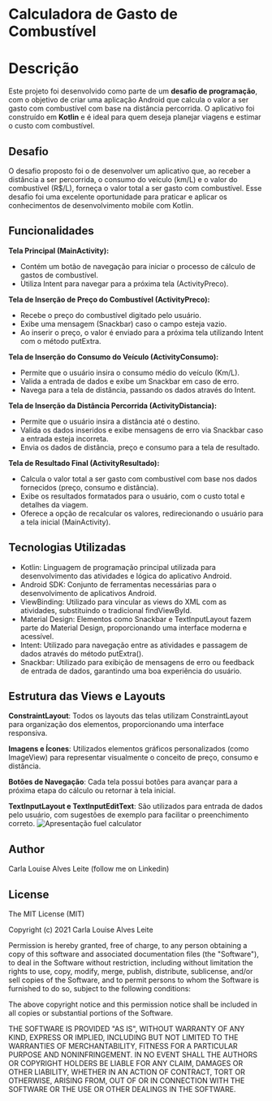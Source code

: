 # Calculadora de Gasto de Combustível

# Descrição
Este projeto foi desenvolvido como parte de um **desafio de programação**, com o objetivo de criar uma aplicação Android que calcula o valor a ser gasto com combustível com base na distância percorrida. 
O aplicativo foi construído em **Kotlin** e é ideal para quem deseja planejar viagens e estimar o custo com combustível.

## Desafio
O desafio proposto foi o de desenvolver um aplicativo que, ao receber a distância a ser percorrida, o consumo do veículo (km/L) e o valor do combustível (R$/L), forneça o valor total a ser gasto com combustível. 
Esse desafio foi uma excelente oportunidade para praticar e aplicar os conhecimentos de desenvolvimento mobile com Kotlin.

## Funcionalidades
**Tela Principal (MainActivity):**
- Contém um botão de navegação para iniciar o processo de cálculo de gastos de combustível.
- Utiliza Intent para navegar para a próxima tela (ActivityPreco).
 
**Tela de Inserção de Preço do Combustível (ActivityPreco):**
- Recebe o preço do combustível digitado pelo usuário.
- Exibe uma mensagem (Snackbar) caso o campo esteja vazio.
- Ao inserir o preço, o valor é enviado para a próxima tela utilizando Intent com o método putExtra.
 
**Tela de Inserção do Consumo do Veículo (ActivityConsumo):**
- Permite que o usuário insira o consumo médio do veículo (Km/L).
- Valida a entrada de dados e exibe um Snackbar em caso de erro.
- Navega para a tela de distância, passando os dados através do Intent.
 
**Tela de Inserção da Distância Percorrida (ActivityDistancia):**
- Permite que o usuário insira a distância até o destino.
- Valida os dados inseridos e exibe mensagens de erro via Snackbar caso a entrada esteja incorreta.
- Envia os dados de distância, preço e consumo para a tela de resultado.
 
**Tela de Resultado Final (ActivityResultado):**
- Calcula o valor total a ser gasto com combustível com base nos dados fornecidos (preço, consumo e distância).
- Exibe os resultados formatados para o usuário, com o custo total e detalhes da viagem.
- Oferece a opção de recalcular os valores, redirecionando o usuário para a tela inicial (MainActivity).  

## Tecnologias Utilizadas
- Kotlin: Linguagem de programação principal utilizada para desenvolvimento das atividades e lógica do aplicativo Android.
- Android SDK: Conjunto de ferramentas necessárias para o desenvolvimento de aplicativos Android.
- ViewBinding: Utilizado para vincular as views do XML com as atividades, substituindo o tradicional findViewById.
- Material Design: Elementos como Snackbar e TextInputLayout fazem parte do Material Design, proporcionando uma interface moderna e acessível.
- Intent: Utilizado para navegação entre as atividades e passagem de dados através do método putExtra().
- Snackbar: Utilizado para exibição de mensagens de erro ou feedback de entrada de dados, garantindo uma boa experiência do usuário.

## Estrutura das Views e Layouts
**ConstraintLayout**: Todos os layouts das telas utilizam ConstraintLayout para organização dos elementos, proporcionando uma interface responsiva.

**Imagens e Ícones**: Utilizados elementos gráficos personalizados (como ImageView) para representar visualmente o conceito de preço, consumo e distância.

**Botões de Navegação**: Cada tela possui botões para avançar para a próxima etapa do cálculo ou retornar à tela inicial.

**TextInputLayout e TextInputEditText**: São utilizados para entrada de dados pelo usuário, com sugestões de exemplo para facilitar o preenchimento correto.
![Apresentação fuel calculator](https://github.com/user-attachments/assets/cf4c8b45-fe4d-44c6-ab9c-7381740e74e0)

## Author
Carla Louise Alves Leite (follow me on Linkedin)

## License
The MIT License (MIT)

Copyright (c) 2021 Carla Louise Alves Leite

Permission is hereby granted, free of charge, to any person obtaining a copy of
this software and associated documentation files (the "Software"), to deal in
the Software without restriction, including without limitation the rights to
use, copy, modify, merge, publish, distribute, sublicense, and/or sell copies of
the Software, and to permit persons to whom the Software is furnished to do so,
subject to the following conditions:

The above copyright notice and this permission notice shall be included in all
copies or substantial portions of the Software.

THE SOFTWARE IS PROVIDED "AS IS", WITHOUT WARRANTY OF ANY KIND, EXPRESS OR
IMPLIED, INCLUDING BUT NOT LIMITED TO THE WARRANTIES OF MERCHANTABILITY, FITNESS
FOR A PARTICULAR PURPOSE AND NONINFRINGEMENT. IN NO EVENT SHALL THE AUTHORS OR
COPYRIGHT HOLDERS BE LIABLE FOR ANY CLAIM, DAMAGES OR OTHER LIABILITY, WHETHER
IN AN ACTION OF CONTRACT, TORT OR OTHERWISE, ARISING FROM, OUT OF OR IN
CONNECTION WITH THE SOFTWARE OR THE USE OR OTHER DEALINGS IN THE SOFTWARE.
